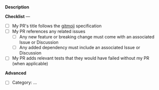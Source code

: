 **Description**

<!-- Please provide a short description and potentially linked issues justifying the need for this PR -->

<!-- * Does your PR fix a bug or regression? Check for existing issues and link them -->
<!-- * Does your PR add a new feature? Make sure to attach the related issue/discussion -->
<!-- * What problem does your PR solve? Include any relevant bug reproduction, code snippet, etc. -->

**Checklist** —

- [ ] My PR's title follows the [gitmoji](https://gitmoji.dev/) specification
- [ ] My PR references any related issues
  - [ ] Any new feature or breaking change must come with an associated Issue or Discussion
  - [ ] Any added dependency must include an associated Issue or Discussion
- [ ] My PR adds relevant tests that they would have failed without my PR (when applicable)

<!-- More about contributing at https://github.com/ahrjarrett/i18next-selector/blob/main/CONTRIBUTING.md -->

**Advanced**

<!-- How to fill the advanced section is detailed below! -->

- [ ] Category: ...

<!-- [Category] Please use one of the following categories -->
<!-- * ✨ New feature -->
<!-- * 📝 Documentation additions/revisions -->
<!-- * ✅ Test additions/revisions -->
<!-- * 🐛 Bug fixes -->
<!-- * 🧙 Type-level additions/revisions -->
<!-- * 💥️ Breaking changes -->
<!-- * 🧱 Infrastructre / build-related changes >
<!-- * 🧹 Chore / housekeeping >
<!-- * ♻️ Refactor -->
<!-- * ⚡️ Performance improvements/optimizations -->
<!-- * _Other(s):_ ... -->

